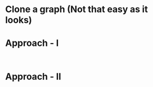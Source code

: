 # Clone a graph (Not that easy as it looks)


# Approach - I
```cpp



```


# Approach - II
```cpp



```